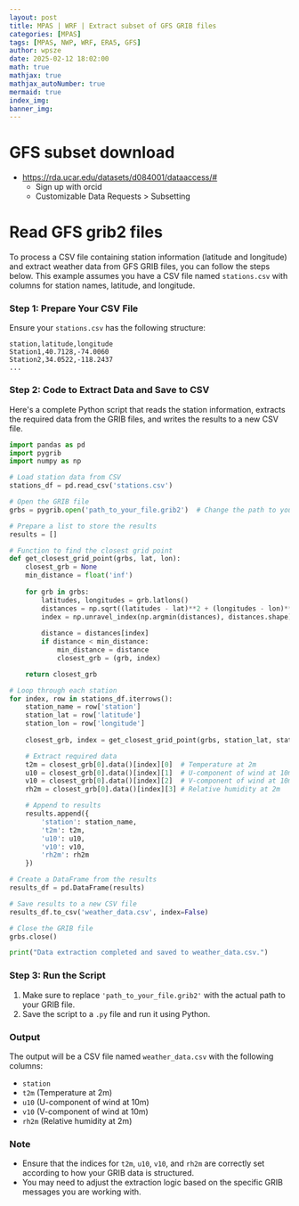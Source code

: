 ```yaml
---
layout: post
title: MPAS | WRF | Extract subset of GFS GRIB files
categories: [MPAS]
tags: [MPAS, NWP, WRF, ERA5, GFS]
author: wpsze
date: 2025-02-12 18:02:00
math: true
mathjax: true
mathjax_autoNumber: true
mermaid: true
index_img: 
banner_img: 
---
```


# GFS subset download

- <https://rda.ucar.edu/datasets/d084001/dataaccess/#>
  - Sign up with orcid
  - Customizable Data Requests > Subsetting 

# Read GFS grib2 files

To process a CSV file containing station information (latitude and longitude) and extract weather data from GFS GRIB files, you can follow the steps below. This example assumes you have a CSV file named `stations.csv` with columns for station names, latitude, and longitude.

### Step 1: Prepare Your CSV File

Ensure your `stations.csv` has the following structure:

```
station,latitude,longitude
Station1,40.7128,-74.0060
Station2,34.0522,-118.2437
...
```

### Step 2: Code to Extract Data and Save to CSV

Here's a complete Python script that reads the station information, extracts the required data from the GRIB files, and writes the results to a new CSV file.

```python
import pandas as pd
import pygrib
import numpy as np

# Load station data from CSV
stations_df = pd.read_csv('stations.csv')

# Open the GRIB file
grbs = pygrib.open('path_to_your_file.grib2')  # Change the path to your GRIB file

# Prepare a list to store the results
results = []

# Function to find the closest grid point
def get_closest_grid_point(grbs, lat, lon):
    closest_grb = None
    min_distance = float('inf')
    
    for grb in grbs:
        latitudes, longitudes = grb.latlons()
        distances = np.sqrt((latitudes - lat)**2 + (longitudes - lon)**2)
        index = np.unravel_index(np.argmin(distances), distances.shape)
        
        distance = distances[index]
        if distance < min_distance:
            min_distance = distance
            closest_grb = (grb, index)

    return closest_grb

# Loop through each station
for index, row in stations_df.iterrows():
    station_name = row['station']
    station_lat = row['latitude']
    station_lon = row['longitude']
    
    closest_grb, index = get_closest_grid_point(grbs, station_lat, station_lon)

    # Extract required data
    t2m = closest_grb[0].data()[index][0]  # Temperature at 2m
    u10 = closest_grb[0].data()[index][1]  # U-component of wind at 10m
    v10 = closest_grb[0].data()[index][2]  # V-component of wind at 10m
    rh2m = closest_grb[0].data()[index][3] # Relative humidity at 2m

    # Append to results
    results.append({
        'station': station_name,
        't2m': t2m,
        'u10': u10,
        'v10': v10,
        'rh2m': rh2m
    })

# Create a DataFrame from the results
results_df = pd.DataFrame(results)

# Save results to a new CSV file
results_df.to_csv('weather_data.csv', index=False)

# Close the GRIB file
grbs.close()

print("Data extraction completed and saved to weather_data.csv.")
```

### Step 3: Run the Script

1. Make sure to replace `'path_to_your_file.grib2'` with the actual path to your GRIB file.
2. Save the script to a `.py` file and run it using Python.

### Output

The output will be a CSV file named `weather_data.csv` with the following columns:

- `station`
- `t2m` (Temperature at 2m)
- `u10` (U-component of wind at 10m)
- `v10` (V-component of wind at 10m)
- `rh2m` (Relative humidity at 2m)

### Note

- Ensure that the indices for `t2m`, `u10`, `v10`, and `rh2m` are correctly set according to how your GRIB data is structured.
- You may need to adjust the extraction logic based on the specific GRIB messages you are working with.